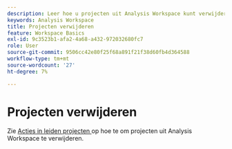 ```yaml
---
description: Leer hoe u projecten uit Analysis Workspace kunt verwijderen.
keywords: Analysis Workspace
title: Projecten verwijderen
feature: Workspace Basics
exl-id: 9c3523b1-afa2-4a68-a432-972032680fc7
role: User
source-git-commit: 9506cc42e80f25f68a891f21f38d60fb4d364588
workflow-type: tm+mt
source-wordcount: '27'
ht-degree: 7%

---
```


# Projecten verwijderen


Zie [ Acties in leiden projecten ](../freeform-overview.md#actions) op hoe te om projecten uit Analysis Workspace te verwijderen.


<!-- Is this article still needed; not in the TOC anymore


## Move a project {#move-project-in-folder}

You can move projects from one folder to another folder that you created.

1. From within a project folder, select the **...** ellipsis next to the project name.

    ![The ellipsis options.](/help/analysis-workspace/build-workspace-project/assets/move1.png)

1. Select **Move to** and then select a folder to move the project to.

    ![The Select Location window.](/help/analysis-workspace/build-workspace-project/assets/move-select-location.png)

1. Click **Move**.

    ![Click Move.](/help/analysis-workspace/build-workspace-project/assets/move-click-move.png)

    A toast confirms that the project was moved.

    ![The move confirmation toast. ](/help/analysis-workspace/build-workspace-project/assets/move-project-moved.png)

## Delete a project from a project folder {#delete-project-in-folder}

When you delete a project from a folder, it gets purged from the system after 180 days. During the 180 days after deletion, users can still access a deleted project via the Web interface if they have a direct URL to the project.

1. From within a project folder, select the **...** ellipsis next to the project name.

    ![The ellipsis options.](/help/analysis-workspace/build-workspace-project/assets/move1.png)

1. Select **Delete**.

1. A confirmation window asks you to confirm the deletion.

-->